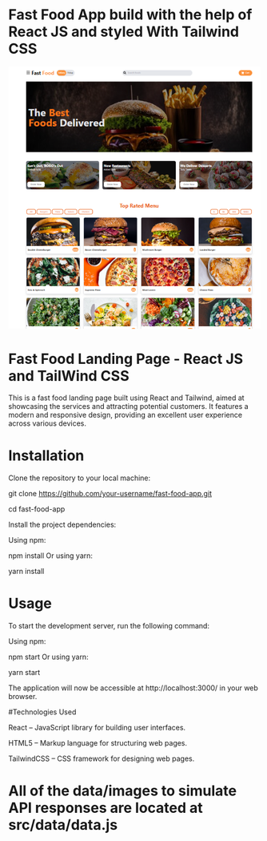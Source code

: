 # Fast Food App build with the help of  React JS and styled With Tailwind CSS
![Alt text](image.png)

# Fast Food Landing Page - React JS and TailWind CSS
This is a fast food landing page built using React and Tailwind, aimed at showcasing the  services and attracting potential customers. It features a modern and responsive design, providing an excellent user experience across various devices.




# Installation
Clone the repository to your local machine:

git clone https://github.com/your-username/fast-food-app.git

cd fast-food-app

Install the project dependencies:

Using npm:

npm install
Or using yarn:

yarn install

# Usage

To start the development server, run the following command:

Using npm:

npm start
Or using yarn:

yarn start

The application will now be accessible at http://localhost:3000/ in your web browser.

#Technologies Used

React – JavaScript library for building user interfaces.

HTML5 – Markup language for structuring web pages.

TailwindCSS – CSS framework for designing web pages.



# All of the data/images to simulate API responses are located at src/data/data.js



